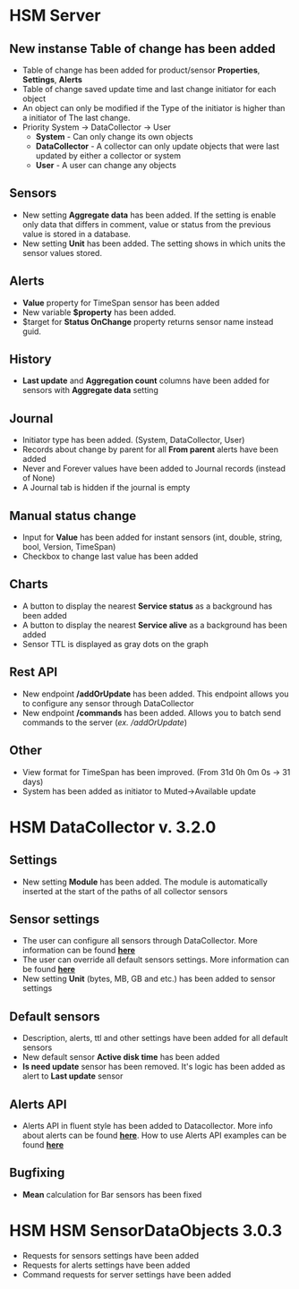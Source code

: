 # HSM Server

## New instanse **Table of change** has been added
* Table of change has been added for product/sensor **Properties**, **Settings**, **Alerts**
* Table of change saved update time and last change initiator for each object
* An object can only be modified if the Type of the initiator is higher than a initiator of The last change.
* Priority System -> DataCollector -> User
    * **System** - Can only change its own objects
    * **DataCollector** - A collector can only update objects that were last updated by either a collector or system 
    * **User** - A user can change any objects

## Sensors
* New setting **Aggregate data** has been added. If the setting is enable only data that differs in comment, value or status from the previous value is stored in a database.
* New setting **Unit** has been added. The setting shows in which units the sensor values stored.

## Alerts
* **Value** property for TimeSpan sensor has been added
* New variable **$property** has been added.
* $target for **Status OnChange** property returns sensor name instead guid.

## History
* **Last update** and **Aggregation count** columns have been added for sensors with **Aggregate data** setting

## Journal
* Initiator type has been added. (System, DataCollector, User)
* Records about change by parent for all **From parent** alerts have been added
* Never and Forever values have been added to Journal records (instead of None)
* A Journal tab is hidden if the journal is empty

## Manual status change
* Input for **Value** has been added for instant sensors (int, double, string, bool, Version, TimeSpan)
* Checkbox to change last value has been added

## Charts
* A button to display the nearest **Service status** as a background has been added
* A button to display the nearest **Service alive** as a background has been added
* Sensor TTL is displayed as gray dots on the graph

## Rest API
* New endpoint **/addOrUpdate** has been added. This endpoint allows you to configure any sensor through DataCollector
* New endpoint **/commands** has been added. Allows you to batch send commands to the server (*ex. /addOrUpdate*)

## Other
* View format for TimeSpan has been improved. (From 31d 0h 0m 0s -> 31 days)
* System has been added as initiator to Muted->Available update

# HSM DataCollector v. 3.2.0

## Settings
* New setting **Module** has been added. The module is automatically inserted at the start of the paths of all collector sensors

## Sensor settings
* The user can configure all sensors through DataCollector. More information can be found [**here**](https://github.com/SoftFx/Hierarchical-Sensor-Monitoring/wiki/DataCollector-sensor-settings)
* The user can override all default sensors settings.  More information can be found [**here**](https://github.com/SoftFx/Hierarchical-Sensor-Monitoring/wiki/DataCollector-sensor-settings)
* New setting **Unit** (bytes, MB, GB and etc.) has been added to sensor settings

## Default sensors
* Description, alerts, ttl and other settings have been added for all default sensors
* New default sensor **Active disk time** has been added
* **Is need update** sensor has been removed. It's logic has been added as alert to **Last update** sensor

## Alerts API
* Alerts API in fluent style has been added to Datacollector. More info about alerts can be found [**here**](https://github.com/SoftFx/Hierarchical-Sensor-Monitoring/wiki/Alerts-constructor). How to use Alerts API examples can be found [**here**](https://github.com/SoftFx/Hierarchical-Sensor-Monitoring/wiki/DataCollector-sensor-settings)

## Bugfixing
* **Mean**  calculation for Bar sensors has been fixed

# HSM HSM SensorDataObjects 3.0.3
* Requests for sensors settings have been added
* Requests for alerts settings have been added
* Command requests for server settings have been added